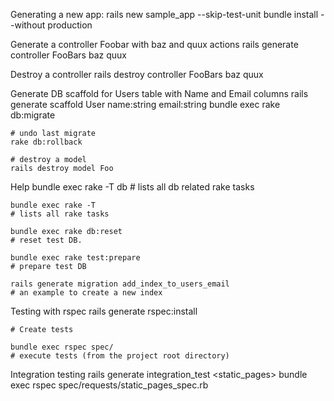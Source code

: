 Generating a new app:
	rails new sample_app --skip-test-unit
	bundle install --without production
	
Generate a controller Foobar with baz and quux actions
	rails generate controller FooBars baz quux

Destroy a controller
	rails destroy  controller FooBars baz quux

	
Generate DB scaffold for Users table with Name and Email columns
	rails generate scaffold User name:string email:string
	bundle exec rake db:migrate	
	
	# undo last migrate
	rake db:rollback
	
	# destroy a model
	rails destroy model Foo

Help
	bundle exec rake -T db 
	# lists all db related rake tasks
	
	bundle exec rake -T
	# lists all rake tasks 
	
	bundle exec rake db:reset 
	# reset test DB.

	bundle exec rake test:prepare 
	# prepare test DB
	
	rails generate migration add_index_to_users_email 
	# an example to create a new index
	
	
Testing with rspec
	rails generate rspec:install
	
	# Create tests
	
	bundle exec rspec spec/
	# execute tests (from the project root directory)

Integration testing
	rails generate integration_test <static_pages>
	bundle exec rspec spec/requests/static_pages_spec.rb





